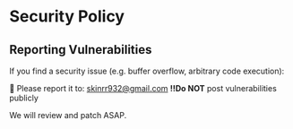 # Security Policy

## Reporting Vulnerabilities

If you find a security issue (e.g. buffer overflow, arbitrary code execution):

📧 Please report it to: skinrr932@gmail.com
**!!Do NOT** post vulnerabilities publicly

We will review and patch ASAP.

